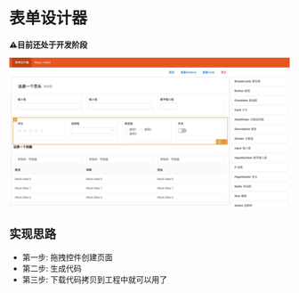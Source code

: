 # 表单设计器

**⚠️目前还处于开发阶段**

![](./doc/preview1.jpeg)

## 实现思路
+ 第一步: 拖拽控件创建页面
+ 第二步: 生成代码
+ 第三步: 下载代码拷贝到工程中就可以用了
